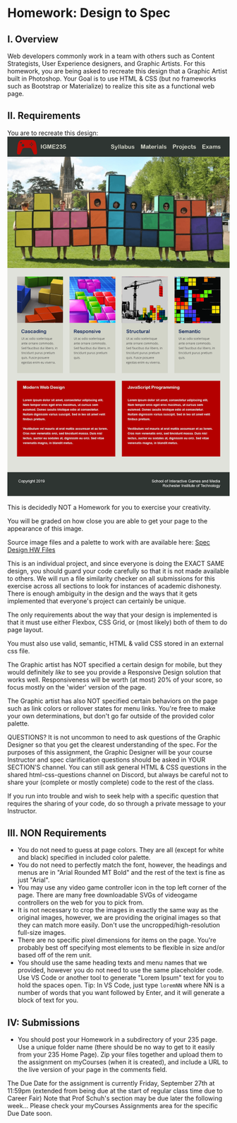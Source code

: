 # Homework: Design to Spec

## I. Overview
Web developers commonly work in a team with others such as Content Strategists, User Experience designers, and Graphic Artists.  For this homework, you are being asked to recreate this design that a Graphic Artist built in Photoshop.  Your Goal is to use HTML & CSS (but no frameworks such as Bootstrap or Materialize) to realize this site as a functional web page.

## II. Requirements
You are to recreate this design:
![Website Mockup](_images/designtospec.png)

This is decidedly NOT a Homework for you to exercise your creativity.

You will be graded on how close you are able to get your page to the appearance of this image.

Source image files and a palette to work with are available here: [Spec Design HW Files](specdesignhw.zip)

This is an individual project, and since everyone is doing the EXACT SAME design, you should guard your code carefully so that it is not made available to others.  We will run a file similarity checker on all submissions for this exercise across all sections to look for instances of academic dishonesty.  There is enough ambiguity in the design and the ways that it gets implemented that everyone's project can certainly be unique.

The only requirements about the way that your design is implemented is that it must use either Flexbox, CSS Grid, or (most likely) both of them to do page layout.

You must also use valid, semantic, HTML & valid CSS stored in an external css file.

The Graphic artist has NOT specified a certain design for mobile, but they would definitely *like* to see you provide a Responsive Design solution that works well.  Responsiveness will be worth (at most) 20% of your score, so focus mostly on the 'wider' version of the page.

The Graphic artist has also NOT specified certain behaviors on the page such as link colors or rollover states for menu links.  You're free to make your own determinations, but don't go far outside of the provided color palette. 

QUESTIONS?  It is not uncommon to need to ask questions of the Graphic Designer so that you get the clearest understanding of the spec.  For the purposes of this assignment, the Graphic Designer will be your course Instructor and spec clarification questions should be asked in YOUR SECTION'S channel.  You can still ask general HTML & CSS questions in the shared html-css-questions channel on Discord, but always be careful not to share your (complete or mostly complete) code to the rest of the class.

If you run into trouble and wish to seek help with a specific question that requires the sharing of your code, do so through a private message to your Instructor.

## III. NON Requirements
- You do not need to guess at page colors.  They are all (except for white and black) specified in included color palette.  
- You do not need to perfectly match the font, however, the headings and menus are in "Arial Rounded MT Bold" and the rest of the text is fine as just "Arial".
- You may use any video game controller icon in the top left corner of the page.  There are many free downloadable SVGs of videogame controllers on the web for you to pick from.
- It is not necessary to crop the images in exactly the same way as the original images, however, we are providing the original images so that they can match more easily.  Don't use the uncropped/high-resolution full-size images.
- There are no specific pixel dimensions for items on the page.  You're probably best off specifying most elements to be flexible in size and/or based off of the rem unit.
- You should use the same heading texts and menu names that we provided, however you do not need to use the same placeholder code.  Use VS Code or another tool to generate "Lorem Ipsum" text for you to hold the spaces open.  Tip:  In VS Code, just type `loremNN` where NN is a number of words that you want followed by Enter, and it will generate a block of text for you.

## IV: Submissions
- You should post your Homework in a subdirectory of your 235 page.  Use a unique folder name (there should be no way to get to it easily from your 235 Home Page).  Zip your files together and upload them to the assignment on myCourses (when it is created), and include a URL to the live version of your page in the comments field.

The Due Date for the assignment is currently Friday, September 27th at 11:59pm (extended from being due at the start of regular class time due to Career Fair)  Note that Prof Schuh's section may be due later the following week... Please check your myCourses Assignments area for the specific Due Date soon.

